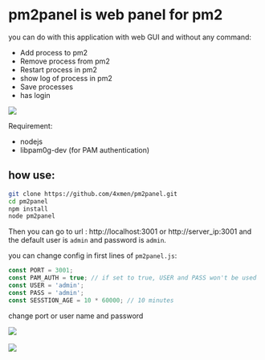 # pm2panel is web panel for pm2

you can do with this application with web GUI and without any command:

 * Add process to pm2
 * Remove process from pm2
 * Restart process in pm2
 * show log of process in pm2
 * Save processes
 * has login

![](http://4uploader.com/upload/file/201804_1/pm2%20gif5acc753a.gif)

Requirement:

 * nodejs
 * libpam0g-dev (for PAM authentication)

## how use:


```bash
git clone https://github.com/4xmen/pm2panel.git
cd pm2panel
npm install
node pm2panel
```

Then you can go to url : http://localhost:3001 or http://server_ip:3001 and the default user is `admin` and password is `admin`.


you can change config in first lines of `pm2panel.js`:

```javascript
const PORT = 3001;
const PAM_AUTH = true; // if set to true, USER and PASS won't be used
const USER = 'admin';
const PASS = 'admin';
const SESSTION_AGE = 10 * 60000; // 10 minutes
```

change port or user name and password

<img src="https://www.uplooder.net/img/image/15/fd8d1c8ed2ea1e09e558f423ff2925ae/login-pm2.png" />
<br /><br />
<img src="https://www.uplooder.net/img/image/10/f9f161252a89283a2f5aa85b2b1e1718/pm2index.png" />
